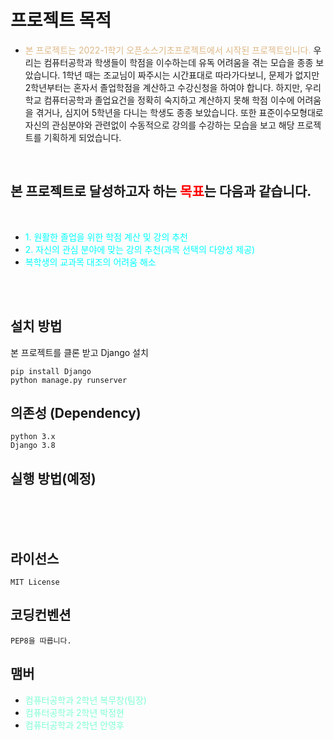 # 프로젝트 목적

- <span style="color:burlywood">본 프로젝트는 2022-1학기 오픈소스기초프로젝트에서 시작된 프로젝트입니다.</span> 우리는 컴퓨터공학과 학생들이 학점을 이수하는데 유독 어려움을 겪는 모습을 종종 보았습니다. 1학년 때는 조교님이 짜주시는 시간표대로 따라가다보니, 문제가 없지만 2학년부터는 혼자서 졸업학점을 계산하고 수강신청을 하여야 합니다. 하지만, 우리학교 컴퓨터공학과 졸업요건을 정확히 숙지하고 계산하지 못해 학점 이수에 어려움을 겪거나, 심지어 5학년을 다니는 학생도 종종 보았습니다. 또한 표준이수모형대로 자신의 관심분야와 관련없이 수동적으로 강의를 수강하는 모습을 보고 해당 프로젝트를 기획하게 되었습니다.

<br>

## 본 프로젝트로 달성하고자 하는 <span style="color:red">목표</span>는 다음과 같습니다.

<br >

- <span style="color:aqua">1. 원활한 졸업을 위한 학점 계산 및 강의 추천</span>
- <span style="color:aqua">2. 자신의 관심 분야에 맞는 강의 추천(과목 선택의 다양성 제공)</span>
- <span style="color:aqua">복학생의 교과목 대조의 어려움 해소</span>

<br >
<br >

## 설치 방법

본 프로젝트를 클론 받고 Django 설치

```terminal
pip install Django
python manage.py runserver
```

## 의존성 (Dependency)

```
python 3.x
Django 3.8
```

## 실행 방법(예정)

<br >
<br >
<br >

## 라이선스

```
MIT License
```

## 코딩컨벤션

```
PEP8을 따릅니다.
```

## 맴버

- <span style="color:aquamarine">컴퓨터공학과 2학년 복무창(팀장)</span>
- <span style="color:aquamarine">컴퓨터공학과 2학년 박정현</span>
- <span style="color:aquamarine">컴퓨터공학과 2학년 안영후</span>
